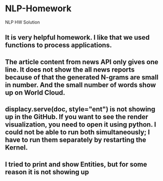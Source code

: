 # NLP-Homework
NLP HW Solution

## It is very helpful homework. I like that we used functions to process applications. 
## The article content from news API only gives one line. It does not show the all news reports because of that the generated N-grams are small in number. And the small number of words show up on World Cloud. 
## displacy.serve(doc, style="ent") is not showing up in the GitHub. If you want to see the render visualization, you need to open it using python. I could not be able to run both simultaneously; I have to run them separately by restarting the Kernel. 
## I tried to print and show Entities, but for some reason it is not showing up 


